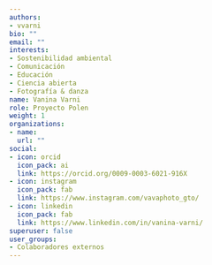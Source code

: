 ```yaml
---
authors:
- vvarni
bio: ""
email: ""
interests:
- Sostenibilidad ambiental
- Comunicación
- Educación
- Ciencia abierta
- Fotografía & danza
name: Vanina Varni
role: Proyecto Polen
weight: 1
organizations:
- name: 
  url: ""
social:
- icon: orcid
  icon_pack: ai
  link: https://orcid.org/0009-0003-6021-916X
- icon: instagram
  icon_pack: fab
  link: https://www.instagram.com/vavaphoto_gto/
- icon: linkedin
  icon_pack: fab
  link: https://www.linkedin.com/in/vanina-varni/
superuser: false
user_groups:
- Colaboradores externos
---
```

